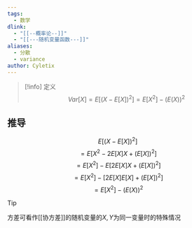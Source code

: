 ```yaml
---
tags:
  - 数学
dlink:
  - "[[--概率论--]]"
  - "[[---随机变量函数---]]"
aliases:
  - 分散
  - variance
author: Cyletix
---
```

>[!info] 定义
> $$
> Var[X]=E[(X-E[X])^{2}]=E[X^{2}]-(E(X))^{2}
> $$

## 推导
$$E[(X-E[X])^{2}]$$
$$=E\left[X^{2}-2E[X]X+(E[X])^{2}\right]$$
$$=E[X^{2}]-E\left[2E[X]X+(E[X])^{2}\right]$$
$$=E[X^{2}]-\left[2E[X]E[X]+(E[X])^{2}\right]$$
$$=E[X^{2}]-(E(X))^{2}$$




>[!tip]
方差可看作[[协方差]]的随机变量的$X,Y$为同一变量时的特殊情况

